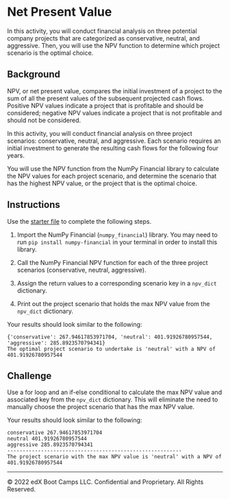 # Net Present Value

In this activity, you will conduct financial analysis on three potential company projects that are categorized as conservative, neutral, and aggressive. Then, you will use the NPV function to determine which project scenario is the optimal choice.

## Background

NPV, or net present value, compares the initial investment of a project to the sum of all the present values of the subsequent projected cash flows. Positive NPV values indicate a project that is profitable and should be considered; negative NPV values indicate a project that is not profitable and should not be considered.

In this activity, you will conduct financial analysis on three project scenarios: conservative, neutral, and aggressive. Each scenario requires an initial investment to generate the resulting cash flows for the following four years.

You will use the NPV function from the NumPy Financial library to calculate the NPV values for each project scenario, and determine the scenario that has the highest NPV value, or the project that is the optimal choice.

## Instructions

Use the [starter file](Unsolved/Core/net_present_value_core.py) to complete the following steps.

1. Import the NumPy Financial (`numpy_financial`) library. You may need to run `pip install numpy-financial` in your terminal in order to install this library.

2. Call the NumPy Financial NPV function for each of the three project scenarios (conservative, neutral, aggressive).

3. Assign the return values to a corresponding scenario key in a `npv_dict` dictionary.

4. Print out the project scenario that holds the max NPV value from the `npv_dict` dictionary.

Your results should look similar to the following:

```
{'conservative': 267.94617853971704, 'neutral': 401.91926780957544, 'aggressive': 285.8923570794341}
The optimal project scenario to undertake is 'neutral' with a NPV of 401.91926780957544
```

## Challenge

Use a for loop and an if-else conditional to calculate the max NPV value and associated key from the `npv_dict` dictionary. This will eliminate the need to manually choose the project scenario that has the max NPV value.

Your results should look similar to the following:

```
conservative 267.94617853971704
neutral 401.91926780957544
aggressive 285.8923570794341
---------------------------------------------------------
The project scenario with the max NPV value is 'neutral' with a NPV of 401.91926780957544
```

---

© 2022 edX Boot Camps LLC. Confidential and Proprietary. All Rights Reserved.
